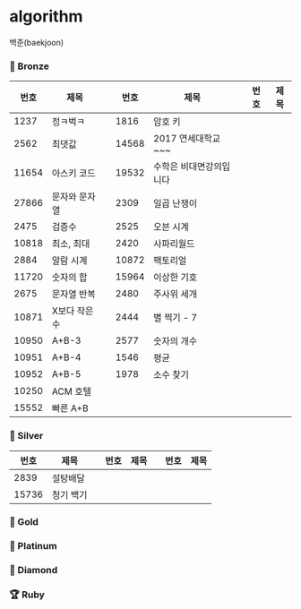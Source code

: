 # algorithm
백준(baekjoon)

### 🥉 Bronze
|번호|제목||번호|제목||번호|제목|
|---|---|---|---|---|---|---|---|
|1237|정ㅋ벅ㅋ||1816|암호 키||
|2562|최댓값||14568|2017 연세대학교 ~~~||
|11654|아스키 코드||19532|수학은 비대면강의입니다||
|27866|문자와 문자열||2309|일곱 난쟁이||
|2475|검증수||2525|오븐 시계||
|10818|최소, 최대||2420|사파리월드||
|2884|알람 시계||10872|팩토리얼||
|11720|숫자의 합||15964|이상한 기호||
|2675|문자열 반복||2480|주사위 세개||
|10871|X보다 작은 수||2444|별 찍기 - 7||
|10950|A+B-3||2577|숫자의 개수||
|10951|A+B-4||1546|평균||
|10952|A+B-5||1978|소수 찾기||
|10250|ACM 호텔||
|15552|빠른 A+B||

### 🥈 Silver
|번호|제목||번호|제목||번호|제목|
|---|---|---|---|---|---|---|---|
|2839|설탕배달||
|15736|청기 백기||

### 🥇 Gold
### 🏅 Platinum
### 💎 Diamond
### 🏆 Ruby
